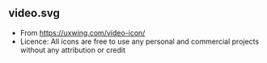 ## video.svg

* From https://uxwing.com/video-icon/
* Licence: All icons are free to use any personal and commercial projects without any attribution or credit